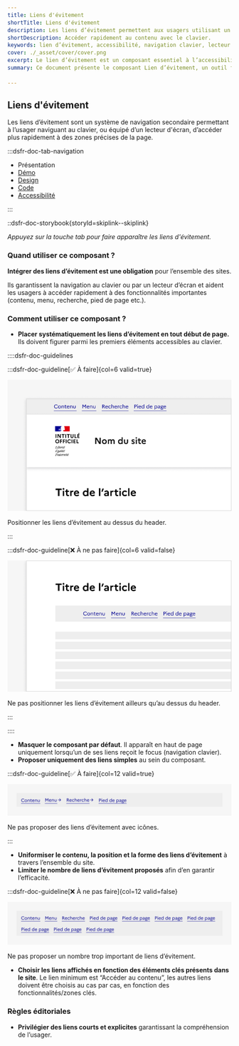 ```yaml
---
title: Liens d'évitement
shortTitle: Liens d'évitement
description: Les liens d’évitement permettent aux usagers utilisant un clavier ou un lecteur d’écran d’accéder rapidement aux zones principales d’une page.
shortDescription: Accéder rapidement au contenu avec le clavier.
keywords: lien d’évitement, accessibilité, navigation clavier, lecteur d’écran, UX, interface, design system, contenu, header, composant
cover: ./_asset/cover/cover.png
excerpt: Le lien d’évitement est un composant essentiel à l’accessibilité. Il permet aux usagers de naviguer directement vers les zones clés d’une page, sans passer par tous les éléments précédents.
summary: Ce document présente le composant Lien d’évitement, un outil fondamental pour l’accessibilité numérique. Il explique pourquoi son intégration est obligatoire, comment l’utiliser correctement en début de page, et avec quels types de liens. Il précise également les règles d’affichage, de contenu et de quantité, pour en garantir l’efficacité. Ce guide s’adresse aux développeurs et designers soucieux d’offrir une navigation fluide aux usagers naviguant au clavier ou via un lecteur d’écran.

---
```


## Liens d'évitement

Les liens d’évitement sont un système de navigation secondaire permettant à l’usager naviguant au clavier, ou équipé d’un lecteur d'écran, d’accéder plus rapidement à des zones précises de la page.

:::dsfr-doc-tab-navigation

- Présentation
- [Démo](./demo/index.md)
- [Design](./design/index.md)
- [Code](./code/index.md)
- [Accessibilité](./accessibility/index.md)

:::

::dsfr-doc-storybook{storyId=skiplink--skiplink}

*Appuyez sur la touche tab pour faire apparaître les liens d'évitement.*

### Quand utiliser ce composant ?

**Intégrer des liens d’évitement est une obligation** pour l’ensemble des sites.

Ils garantissent la navigation au clavier ou par un lecteur d’écran et aident les usagers à accéder rapidement à des fonctionnalités importantes (contenu, menu, recherche, pied de page etc.).

### Comment utiliser ce composant ?

- **Placer systématiquement les liens d’évitement en tout début de page.** Ils doivent figurer parmi les premiers éléments accessibles au clavier.

::::dsfr-doc-guidelines

:::dsfr-doc-guideline[✅ À faire]{col=6 valid=true}

![](./_asset/use/do-1.png)

Positionner les liens d’évitement au dessus du header.

:::

:::dsfr-doc-guideline[❌ À ne pas faire]{col=6 valid=false}

![](./_asset/use/dont-1.png)

Ne pas positionner les liens d’évitement ailleurs qu’au dessus du header.

:::

::::

- **Masquer le composant par défaut**. Il apparaît en haut de page uniquement lorsqu’un de ses liens reçoit le focus (navigation clavier).
- **Proposer uniquement des liens simples** au sein du composant.

:::dsfr-doc-guideline[✅ À faire]{col=12 valid=true}

![](./_asset/use/dont-2.png)

Ne pas proposer des liens d’évitement avec icônes.

:::

- **Uniformiser le contenu, la position et la forme des liens d’évitement** à travers l’ensemble du site.
- **Limiter le nombre de liens d’évitement proposés** afin d’en garantir l’efficacité.

:::dsfr-doc-guideline[❌ À ne pas faire]{col=12 valid=false}

![](./_asset/use/dont-3.png)

Ne pas proposer un nombre trop important de liens d’évitement.

- **Choisir les liens affichés en fonction des éléments clés présents dans le site**. Le lien minimum est “Accéder au contenu”, les autres liens doivent être choisis au cas par cas, en fonction des fonctionnalités/zones clés.

### Règles éditoriales

- **Privilégier des liens courts et explicites** garantissant la compréhension de l’usager.
